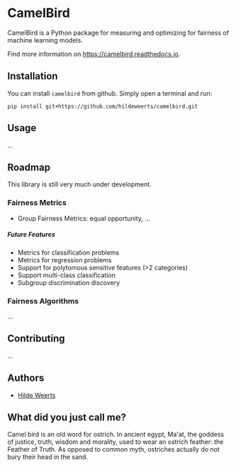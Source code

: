 # CamelBird
CamelBird is a Python package for measuring and optimizing for fairness of machine learning models.

Find more information on https://camelbird.readthedocs.io.

## Installation
You can install `camelbird` from github. Simply open a terminal and run:

```
pip install git+https://github.com/hildeweerts/camelbird.git
```

## Usage
...

## Roadmap
This library is still very much under development. 

### Fairness Metrics
* Group Fairness Metrics: equal opportunity, ...

##### Future Features
* Metrics for classification problems
* Metrics for regression problems
* Support for polytomous sensitive features (>2 categories)
* Support multi-class classification
* Subgroup discrimination discovery

### Fairness Algorithms
... 

## Contributing
...

## Authors
* [Hilde Weerts](https://github.com/hildeweerts)

## What did you just call me?
Camel bird is an old word for ostrich. In ancient egypt, Ma'at, the goddess of justice, truth, wisdom and morality, used to wear an ostrich feather: the Feather of Truth. As opposed to common myth, ostriches actually do not bury their head in the sand.
